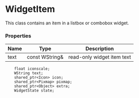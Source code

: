 # WidgetItem #

This class contains an item in a listbox or combobox widget.

### Properties ###

| Name | Type | Description |
| --- | --- | --- |
| text | const WString& | read-only widget item text |

		float iconscale;
		WString text;
		shared_ptr<Icon> icon;
		shared_ptr<Pixmap> pixmap;
		shared_ptr<Object> extra;
		WidgetState state;
